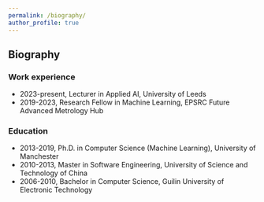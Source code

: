 ```yaml
---
permalink: /biography/
author_profile: true
---
```




## Biography

### Work experience
- 2023-present, Lecturer in Applied AI, University of Leeds
- 2019-2023,  Research Fellow in Machine Learning, EPSRC Future Advanced Metrology Hub

### Education
- 2013-2019, Ph.D. in Computer Science (Machine Learning), University of Manchester
- 2010-2013, Master in Software Engineering, University of Science and Technology of China
- 2006-2010, Bachelor in Computer Science, Guilin University of Electronic Technology







